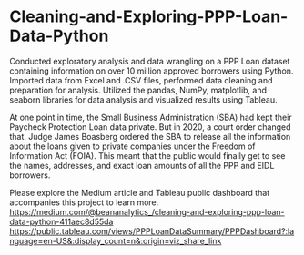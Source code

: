 # Cleaning-and-Exploring-PPP-Loan-Data-Python
Conducted exploratory analysis and data wrangling on a PPP Loan dataset containing information on over 10 million approved borrowers using Python. Imported data from Excel and .CSV files, performed data cleaning and preparation for analysis. Utilized the pandas, NumPy, matplotlib, and seaborn libraries for data analysis and visualized results using Tableau.

At one point in time, the Small Business Administration (SBA) had kept their Paycheck Protection Loan data private. But in 2020, a court order changed that. Judge James Boasberg ordered the SBA to release all the information about the loans given to private companies under the Freedom of Information Act (FOIA). This meant that the public would finally get to see the names, addresses, and exact loan amounts of all the PPP and EIDL borrowers.

Please explore the Medium article and Tableau public dashboard that accompanies this project to learn more.
https://medium.com/@beananalytics_/cleaning-and-exploring-ppp-loan-data-python-411aec8d55da
https://public.tableau.com/views/PPPLoanDataSummary/PPPDashboard?:language=en-US&:display_count=n&:origin=viz_share_link
